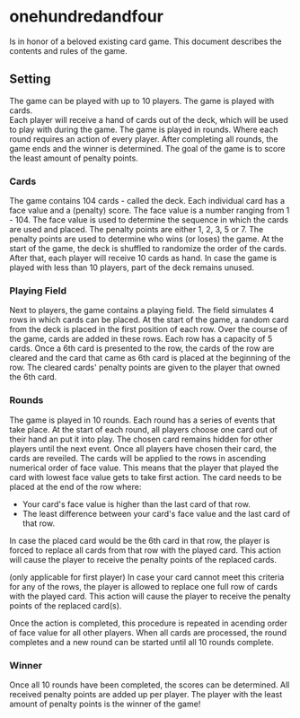 # onehundredandfour

Is in honor of a beloved existing card game.
This document describes the contents and rules of the game.


## Setting
The game can be played with up to 10 players. The game is played with cards.  
Each player will receive a hand of cards out of the deck, which will be used to play with during the game.
The game is played in rounds. Where each round requires an action of every player.
After completing all rounds, the game ends and the winner is determined.
The goal of the game is to score the least amount of penalty points.


### Cards
The game contains 104 cards - called the deck. Each individual card has a face value and a (penalty) score.
The face value is a number ranging from 1 - 104. The face value is used to determine the sequence in which the cards are used and placed.
The penalty points are either 1, 2, 3, 5 or 7. The penalty points are used to determine who wins (or loses) the game.
At the start of the game, the deck is shuffled to randomize the order of the cards. After that, each player will receive 10 cards as hand. 
In case the game is played with less than 10 players, part of the deck remains unused.


### Playing Field
Next to players, the game contains a playing field. The field simulates 4 rows in which cards can be placed. 
At the start of the game, a random card from the deck is placed in the first position of each row. Over the course of the game, cards are added in these rows.
Each row has a capacity of 5 cards. Once a 6th card is presented to the row, the cards of the row are cleared and the card that came as 6th card is placed at the beginning of the row. The cleared cards' penalty points are given to the player that owned the 6th card. 


### Rounds
The game is played in 10 rounds. Each round has a series of events that take place. 
At the start of each round, all players choose one card out of their hand an put it into play. The chosen card remains hidden for other players until the next event.
Once all players have chosen their card, the cards are reveiled. The cards will be applied to the rows in ascending numerical order of face value.
This means that the player that played the card with lowest face value gets to take first action.
The card needs to be placed at the end of the row where:
- Your card's face value is higher than the last card of that row.
- The least difference between your card's face value and the last card of that row.

In case the placed card would be the 6th card in that row, the player is forced to replace all cards from that row with the played card.
This action will cause the player to receive the penalty points of the replaced cards. 

(only applicable for first player)
In case your card cannot meet this criteria for any of the rows, the player is allowed to replace one full row of cards with the played card.
This action will cause the player to receive the penalty points of the replaced card(s).

Once the action is completed, this procedure is repeated in acending order of face value for all other players.
When all cards are processed, the round completes and a new round can be started until all 10 rounds complete.


### Winner
Once all 10 rounds have been completed, the scores can be determined.
All received penalty points are added up per player. 
The player with the least amount of penalty points is the winner of the game!